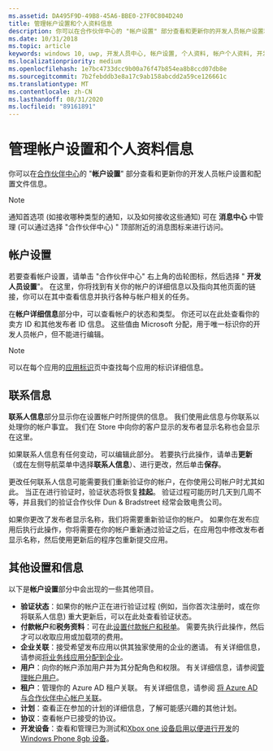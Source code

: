 ```yaml
---
ms.assetid: DA495F9D-49B8-45A6-BBE0-27F0C804D240
title: 管理帐户设置和个人资料信息
description: 你可以在合作伙伴中心的 "帐户设置" 部分查看和更新你的开发人员帐户设置和配置文件信息。
ms.date: 10/31/2018
ms.topic: article
keywords: windows 10, uwp, 开发人员中心, 帐户设置, 个人资料, 帐户个人资料, 开发人员帐户, 开发人员帐户设置
ms.localizationpriority: medium
ms.openlocfilehash: 1e7bc4733dcc9b00a76f47b854ea8b8ccd07db8e
ms.sourcegitcommit: 7b2febddb3e8a17c9ab158abcdd2a59ce126661c
ms.translationtype: MT
ms.contentlocale: zh-CN
ms.lasthandoff: 08/31/2020
ms.locfileid: "89161891"
---
```

# <a name="manage-account-settings-and-profile-info"></a>管理帐户设置和个人资料信息

你可以在[合作伙伴中心](https://partner.microsoft.com/dashboard)的 "**帐户设置**" 部分查看和更新你的开发人员帐户设置和配置文件信息。 

> [!NOTE]
> 通知首选项 (如接收哪种类型的通知，以及如何接收这些通知) 可在 **消息中心** 中管理 (可以通过选择 "合作伙伴中心) " 顶部附近的消息图标来进行访问。

## <a name="account-settings"></a>帐户设置

若要查看帐户设置，请单击 "合作伙伴中心" 右上角的齿轮图标，然后选择 " **开发人员设置**"。 在这里，你将找到有关你的帐户的详细信息以及指向其他页面的链接，你可以在其中查看信息并执行各种与帐户相关的任务。

在**帐户详细信息**部分中，可以查看帐户的状态和类型。 你还可以在此处查看你的卖方 ID 和其他发布者 ID 信息。 这些值由 Microsoft 分配，用于唯一标识你的开发人员帐户，但不能进行编辑。

> [!NOTE]
> 可以在每个应用的[应用标识](view-app-identity-details.md)页中查找每个应用的标识详细信息。

## <a name="contact-info"></a>联系信息

**联系人信息**部分显示你在设置帐户时所提供的信息。 我们使用此信息与你联系以处理你的帐户事宜。 我们在 Store 中向你的客户显示的发布者显示名称也会显示在这里。

如果联系人信息有任何变动，可以编辑此部分。 若要执行此操作，请单击**更新**（或在左侧导航菜单中选择**联系人信息**）、进行更改，然后单击**保存**。

更改任何联系人信息可能需要我们重新验证你的帐户，在你使用公司帐户时尤其如此。 当正在进行验证时，验证状态将恢复**挂起**。 验证过程可能历时几天到几周不等，并且我们的验证合作伙伴 Dun & Bradstreet 经常会致电贵公司。

如果你更改了发布者显示名称，我们将需要重新验证你的帐户。 如果你在发布应用后执行此操作，你将需要在你的帐户重新通过验证之后，在应用包中修改发布者显示名称，然后使用更新后的程序包重新提交应用。


## <a name="additional-settings-and-info"></a>其他设置和信息

以下是**帐户设置**部分中会出现的一些其他项目。

- **验证状态**：如果你的帐户正在进行验证过程 (例如，当你首次注册时，或在你将联系人信息) 重大更新后，可以在此处查看验证状态。
- **付款帐户**和**税务资料**：可在此[设置付款帐户和税单](setting-up-your-payout-account-and-tax-forms.md)。 需要先执行此操作，然后才可以收取应用或加载项的费用。
- **企业关联**：接受希望发布应用以供其独家使用的企业的邀请。 有关详细信息，请参阅[将业务线应用分配到企业](distribute-lob-apps-to-enterprises.md)。
- **用户**：向你的帐户添加用户并为其分配角色和权限。 有关详细信息，请参阅[管理帐户用户](manage-account-users.md)。
- **租户**：管理你的 Azure AD 租户关联。 有关详细信息，请参阅 [将 Azure AD 与合作伙伴中心帐户关联](./associate-azure-ad-with-partner-center.md)。
- **计划**：查看正在参加的计划的详细信息，了解可能感兴趣的其他计划。
- **协议**：查看帐户已接受的协议。
- **开发设备**：查看和管理已为测试和[Xbox one 设备启用以便进行开发](../xbox-apps/devkit-activation.md)的[Windows Phone 8gb 设备](/previous-versions/windows/apps/dn614128(v=win.10))。